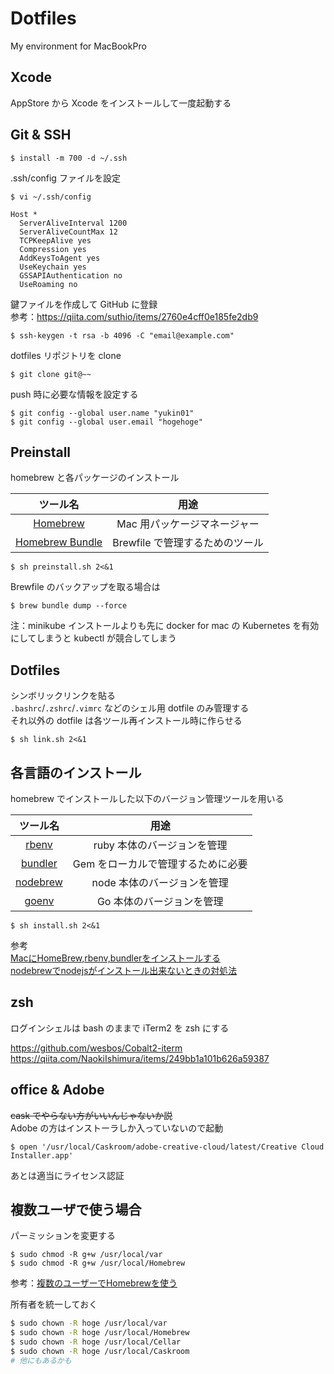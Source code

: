 # Dotfiles
My environment for MacBookPro

## Xcode

AppStore から Xcode をインストールして一度起動する

## Git & SSH

```
$ install -m 700 -d ~/.ssh
```

.ssh/config ファイルを設定

```
$ vi ~/.ssh/config
```

```
Host *
  ServerAliveInterval 1200
  ServerAliveCountMax 12
  TCPKeepAlive yes
  Compression yes
  AddKeysToAgent yes
  UseKeychain yes
  GSSAPIAuthentication no
  UseRoaming no
```

鍵ファイルを作成して GitHub に登録  
参考：https://qiita.com/suthio/items/2760e4cff0e185fe2db9

```
$ ssh-keygen -t rsa -b 4096 -C "email@example.com"
```

dotfiles リポジトリを clone

```
$ git clone git@~~
```

push 時に必要な情報を設定する

```
$ git config --global user.name "yukin01"
$ git config --global user.email "hogehoge"
```

## Preinstall

homebrew と各パッケージのインストール

| ツール名 | 用途 |
|:-:|:-:|
| [Homebrew](https://brew.sh) | Mac 用パッケージマネージャー |
| [Homebrew Bundle](https://github.com/Homebrew/homebrew-bundle) | Brewfile で管理するためのツール |

```
$ sh preinstall.sh 2<&1
```

Brewfile のバックアップを取る場合は

```
$ brew bundle dump --force
```

注：minikube インストールよりも先に docker for mac の Kubernetes を有効にしてしまうと kubectl が競合してしまう



## Dotfiles

シンボリックリンクを貼る  
`.bashrc`/`.zshrc`/`.vimrc` などのシェル用 dotfile のみ管理する  
それ以外の dotfile は各ツール再インストール時に作らせる

```
$ sh link.sh 2<&1
```

## 各言語のインストール

homebrew でインストールした以下のバージョン管理ツールを用いる

<!-- - [rbenv](https://github.com/rbenv/rbenv): ruby 本体のバージョンを管理
- [bundler](https://github.com/bundler/bundler): Gem をローカルで管理するために必要
- [nodebrew](https://github.com/hokaccha/nodebrew): node 本体のバージョンを管理
- [goenv](https://github.com/syndbg/goenv): Go 本体のバージョンを管理 -->


| ツール名 | 用途 |
|:---:|:---:|
| [rbenv](https://github.com/rbenv/rbenv) | ruby 本体のバージョンを管理 |
| [bundler](https://github.com/bundler/bundler) | Gem をローカルで管理するために必要 |
| [nodebrew](https://github.com/hokaccha/nodebrew) | node 本体のバージョンを管理 |
| [goenv](https://github.com/syndbg/goenv) | Go 本体のバージョンを管理 |

```
$ sh install.sh 2<&1
```

参考  
[MacにHomeBrew,rbenv,bundlerをインストールする](https://qiita.com/shinkuFencer/items/3679cfd966f6a61ccd1b)  
[nodebrewでnodejsがインストール出来ないときの対処法](https://qiita.com/twipg/items/c902b32b9e1e9ad7bc97)  

## zsh

ログインシェルは bash のままで iTerm2 を zsh にする

https://github.com/wesbos/Cobalt2-iterm  
https://qiita.com/NaokiIshimura/items/249bb1a101b626a59387

## office & Adobe

~~cask でやらない方がいいんじゃないか説~~  
Adobe の方はインストーラしか入っていないので起動

```
$ open '/usr/local/Caskroom/adobe-creative-cloud/latest/Creative Cloud Installer.app'
```

あとは適当にライセンス認証

## 複数ユーザで使う場合

パーミッションを変更する

```
$ sudo chmod -R g+w /usr/local/var
$ sudo chmod -R g+w /usr/local/Homebrew
```

参考：[複数のユーザーでHomebrewを使う](https://qiita.com/yshishido/items/ba5cd86afe217b221457)

所有者を統一しておく

```bash
$ sudo chown -R hoge /usr/local/var
$ sudo chown -R hoge /usr/local/Homebrew
$ sudo chown -R hoge /usr/local/Cellar
$ sudo chown -R hoge /usr/local/Caskroom
# 他にもあるかも
```
